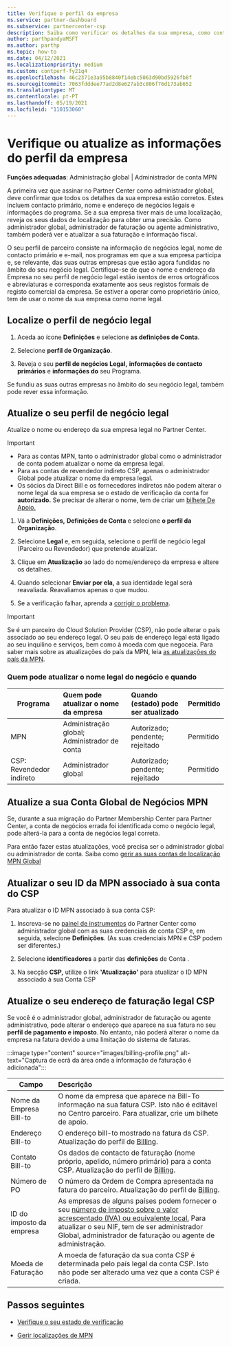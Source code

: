 ```yaml
---
title: Verifique o perfil da empresa
ms.service: partner-dashboard
ms.subservice: partnercenter-csp
description: Saiba como verificar os detalhes da sua empresa, como contacto primário, endereço e informações do programa. Também pode atualizar os seus endereços legais e de faturação.
author: parthpandyaMSFT
ms.author: parthp
ms.topic: how-to
ms.date: 04/12/2021
ms.localizationpriority: medium
ms.custom: contperf-fy21q4
ms.openlocfilehash: 46c2371e3a95b8840f14ebc5063d90bd5926fb8f
ms.sourcegitcommit: 7063fdddee77ad2d8e627ab3c806f76d173ab652
ms.translationtype: MT
ms.contentlocale: pt-PT
ms.lasthandoff: 05/19/2021
ms.locfileid: "110153060"
---
```

# <a name="verify-or-update-your-company-profile-information"></a>Verifique ou atualize as informações do perfil da empresa 

**Funções adequadas**: Administração global | Administrador de conta MPN

A primeira vez que assinar no Partner Center como administrador global, deve confirmar que todos os detalhes da sua empresa estão corretos. Estes incluem contacto primário, nome e endereço de negócios legais e informações do programa. Se a sua empresa tiver mais de uma localização, reveja os seus dados de localização para obter uma precisão. Como administrador global, administrador de faturação ou agente administrativo, também poderá ver e atualizar a sua faturação e informação fiscal.

O seu perfil de parceiro consiste na informação de negócios legal, nome de contacto primário e e-mail, nos programas em que a sua empresa participa e, se relevante, das suas outras empresas que estão agora fundidas no âmbito do seu negócio legal. Certifique-se de que o nome e endereço da Empresa no seu perfil de negócio legal estão isentos de erros ortográficos e abreviaturas e corresponda exatamente aos seus registos formais de registo comercial da empresa. Se estiver a operar como proprietário único, tem de usar o nome da sua empresa como nome legal.


## <a name="locate-the-legal-business-profile"></a>Localize o perfil de negócio legal

1. Aceda ao ícone **Definições** e selecione **as definições de Conta**.
 
1. Selecione **perfil de Organização**. 

2. Reveja o seu **perfil de negócios Legal,** **informações de contacto primários** e **informações do** seu Programa.

Se fundiu as suas outras empresas no âmbito do seu negócio legal, também pode rever essa informação. 

## <a name="update-your-legal-business-profile"></a>Atualize o seu perfil de negócio legal 

Atualize o nome ou endereço da sua empresa legal no Partner Center.

>[!Important]
>- Para as contas MPN, tanto o administrador global como o administrador de conta podem atualizar o nome da empresa legal.
>- Para as contas de revendedor indireto CSP, apenas o administrador Global pode atualizar o nome da empresa legal. 
>- Os sócios da Direct Bill e os fornecedores indiretos não podem alterar o nome legal da sua empresa se o estado de verificação da conta for **autorizado.** Se precisar de alterar o nome, tem de criar um [bilhete De Apoio.](https://partner.microsoft.com/dashboard/support/servicerequests/create?stage=2&topicid=eb74583c-61b3-2124-bffc-00920e0ae772)



1. Vá a **Definições,** **Definições de Conta** e selecione **o perfil da Organização**.

2. Selecione **Legal**  e, em seguida, selecione o perfil de negócio legal (Parceiro ou Revendedor) que pretende atualizar.

1. Clique em **Atualização**  ao lado do nome/endereço da empresa e altere os detalhes.
 
1. Quando selecionar **Enviar por ela,** a sua identidade legal será reavaliada. Reavaliamos apenas o que mudou.

1. Se a verificação falhar, aprenda a [corrigir o problema](verification-responses.md).

>[!Important]
>Se é um parceiro do Cloud Solution Provider (CSP), não pode alterar o país associado ao seu endereço legal. O seu país de endereço legal está ligado ao seu inquilino e serviços, bem como à moeda com que negoceia. Para saber mais sobre as atualizações do país da MPN, leia  [as atualizações do país da MPN](manage-locations.md#change-country-of-partner-global-account).


### <a name="who-can-update-legal-business-name-and-when"></a>Quem pode atualizar o nome legal do negócio e quando

|**Programa**|**Quem pode atualizar o nome da empresa**|**Quando (estado) pode ser atualizado**|**Permitido**|
|---------------------|:-------------------------------|:------------|:-----------------|
MPN|Administração global; Administrador de conta|Autorizado; pendente; rejeitado| Permitido|
|CSP: Revendedor indireto|Administrador global|Autorizado; pendente; rejeitado| Permitido|


## <a name="update-your-mpn-global-business-account"></a>Atualize a sua Conta Global de Negócios MPN

Se, durante a sua migração do Partner Membership Center para Partner Center, a conta de negócios errada foi identificada como o negócio legal, pode alterá-la para a conta de negócios legal correta.

Para então fazer estas atualizações, você precisa ser o administrador global ou administrador de conta. Saiba como [gerir as suas contas de localização MPN Global](manage-locations.md)


## <a name="update-your-mpn-id-associated-with-your-csp-account"></a>Atualizar o seu ID da MPN associado à sua conta do CSP

Para atualizar o ID MPN associado à sua conta CSP:

1. Inscreva-se no [painel de instrumentos](https://partner.microsoft.com/dashboard/home) do Partner Center como administrador global com as suas credenciais de conta CSP e, em seguida, selecione **Definições**. (As suas credenciais MPN e CSP podem ser diferentes.)
 
1. Selecione **identificadores** a partir das **definições** de Conta .

1. Na secção **CSP,** utilize o link **'Atualização'** para atualizar o ID MPN associado à sua Conta CSP 


## <a name="update-your-csp-legal-billing-address"></a>Atualize o seu endereço de faturação legal CSP

Se você é o administrador global, administrador de faturação ou agente administrativo, pode alterar o endereço que aparece na sua fatura no seu **perfil de pagamento e imposto**. No entanto, não poderá alterar o nome da empresa na fatura devido a uma limitação do sistema de faturas.

:::image type="content" source="images/billing-profile.png" alt-text="Captura de ecrã da área onde a informação de faturação é adicionada":::

|**Campo**  |**Descrição**|  
|---------------------|:------------------|
|Nome da Empresa Bill-to|O nome da empresa que aparece na Bill-To informação na sua fatura CSP.  Isto não é editável no Centro parceiro.  Para atualizar, crie um bilhete de apoio.|
|Endereço Bill-to|O endereço bill-to mostrado na fatura da CSP. Atualização do perfil de [Billing](https://partner.microsoft.com/dashboard/account/v3/accountsettings/billingprofile#commercial).|
|Contato Bill-to|Os dados de contacto de faturação (nome próprio, apelido, número primário) para a conta CSP.  Atualização do perfil de [Billing](https://partner.microsoft.com/dashboard/account/v3/accountsettings/billingprofile#commercial).|
|Número de PO|O número da Ordem de Compra apresentada na fatura do parceiro.  Atualização do perfil de [Billing](https://partner.microsoft.com/dashboard/account/v3/accountsettings/billingprofile#commercial).|
|ID do imposto da empresa|As empresas de alguns países podem fornecer o seu [número de imposto sobre o valor acrescentado (IVA) ou equivalente local.](./organization-tax-info.md) Para atualizar o seu NIF, tem de ser administrador Global, administrador de faturação ou agente de administração.|
|Moeda de Faturação|A moeda de faturação da sua conta CSP é determinada pelo país legal da conta CSP.  Isto não pode ser alterado uma vez que a conta CSP é criada.|

## <a name="next-steps"></a>Passos seguintes

- [Verifique o seu estado de verificação](verification-responses.md)

- [Gerir localizações de MPN](manage-locations.md)